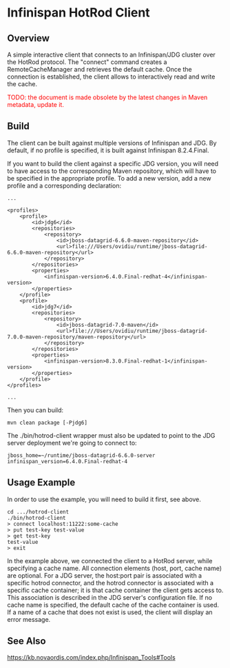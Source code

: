 # Infinispan HotRod Client

## Overview

A simple interactive client that connects to an Infinispan/JDG cluster over the HotRod protocol. The "connect" command
creates a RemoteCacheManager and retrieves the default cache. Once the connection is established, the client allows to 
interactively read and write the cache.

<font color=red>TODO: the document is made obsolete by the latest changes in Maven metadata, update it.</font>

## Build

The client can be built against multiple versions of Infinispan and JDG. By default, if no profile is specified, 
it is built against Infinispan 8.2.4.Final. 

If you want to build the client against a specific JDG version, you will need to have access to the corresponding
Maven repository, which will have to be specified in the appropriate profile. To add a new version, add a new profile
and a corresponding <repository> declaration:

    ...
    
    <profiles>
        <profile>
            <id>jdg6</id>
            <repositories>
                <repository>
                    <id>jboss-datagrid-6.6.0-maven-repository</id>
                    <url>file:///Users/ovidiu/runtime/jboss-datagrid-6.6.0-maven-repository</url>
                </repository>
            </repositories>
            <properties>
                <infinispan-version>6.4.0.Final-redhat-4</infinispan-version>
            </properties>
        </profile>
        <profile>
            <id>jdg7</id>
            <repositories>
                <repository>
                    <id>jboss-datagrid-7.0-maven</id>
                    <url>file:///Users/ovidiu/runtime/jboss-datagrid-7.0.0-maven-repository/maven-repository</url>
                </repository>
            </repositories>
            <properties>
                <infinispan-version>8.3.0.Final-redhat-1</infinispan-version>
            </properties>
        </profile>
    </profiles>
    
    ...
    
Then you can build:
    
    mvn clean package [-Pjdg6]

The ./bin/hotrod-client wrapper must also be updated to point to the JDG server deployment we're going to connect
to:

    jboss_home=~/runtime/jboss-datagrid-6.6.0-server
    infinispan_version=6.4.0.Final-redhat-4

## Usage Example

In order to use the example, you will need to build it first, see above.

    cd .../hotrod-client
    ./bin/hotrod-client
    > connect localhost:11222:some-cache
    > put test-key test-value
    > get test-key
    test-value
    > exit
   
In the example above, we connected the client to a HotRod server, while specifying a cache name. All connection
elements (host, port, cache name) are optional. For a JDG server, the host:port pair is associated with a specific 
hotrod connector, and the hotrod connector is associated with a specific cache container; it is that cache container
the client gets access to. This association is described in the JDG server's configuration file. If no cache name is
specified, the default cache of the cache container is used. If a name of a cache that does not exist is used, the 
client will display an error message.

   
## See Also

https://kb.novaordis.com/index.php/Infinispan_Tools#Tools
 
